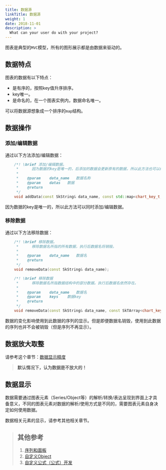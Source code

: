 ```yaml
---
title: 数据源
linkTitle: 数据源
weight: 1
date: 2018-11-01
description: >
  What can your user do with your project?
---
```


图表是典型的`MVC`模型，所有的图形展示都是由数据来驱动的。

## 数据特点

图表的数据有以下特点：

- 是有序的，按照key值升序排序。
- key唯一。
- 是命名的，在一个图表实例内，数据命名唯一。

可以将数据源想象成一个排序的`map`结构。

## 数据操作
### 添加/编辑数据
通过以下方法添加/编辑数据：
```cpp
    /*! \brief 添加/编辑数据。
     *		因为数据的key是唯一的，后添加的数据会更新原有的数据，所以此方法也可以编辑数据。
	 *	
     *    @param    data_name   数据名称
     *    @param    datas   数据
     *    @return
     */
    void addData(const SkString& data_name, const std::map<chart_key_t, chart_val_t>& datas);
```

因为数据的key是唯一的，所以此方法可以同时添加/编辑数据。

### 移除数据

通过以下方法移除数据：
```cpp
	/*! \brief 移除数据。
	 *		移除数据名所指的所有数据，执行后数据名将销毁。
	 *
	 *    @param	data_name	数据名
	 *    @return
	 */
	void removeData(const SkString& data_name);

	/*! \brief 移除数据
	 *		移除数据名所指数据结构中的部分数据。执行后数据名依然存在。
	 *
	 *    @param	data_name	数据名
	 *    @param	keys	数据key
	 *    @return
	 */
	void removeData(const SkString& data_name, const SkTArray<chart_key_t>& keys);
```
数据的变化影响使用到此数据的序列的显示。但是即便数据名销毁，使用到此数据的序列也并不会被销毁（但是序列不再显示）。

## 数据放大取整

请参考这个章节：[数据显示精度](precision.html)

> **默认情况下，认为数据是不放大的！**

## 数据显示

数据需要通过图表元素（Series/Object等）的解析/转换/表达呈现到界面上才具备意义，不同的图表元素对数据的解析/使用方式是不同的，需要图表元素自身决定如何使用数据。

数据相关元素的显示，请参考其他相关章节。

> ## 其他参考
> 1. [序列和面板](panel-series.html)
> 2. [自定义Object](object-custom.html)
> 3. [自定义公式（公式）开发](formula-dev.html)

